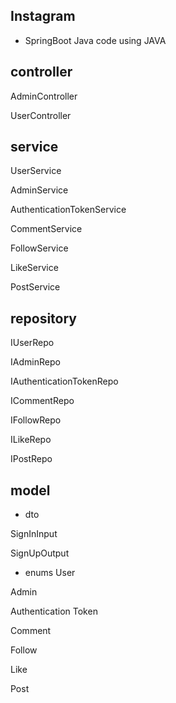 

## Instagram

* SpringBoot Java code using JAVA


## controller

AdminController

UserController


## service

UserService

AdminService

AuthenticationTokenService

CommentService

FollowService

LikeService

PostService


## repository

IUserRepo

IAdminRepo

IAuthenticationTokenRepo

ICommentRepo

IFollowRepo

ILikeRepo

IPostRepo


## model

*  dto

SignInInput

SignUpOutput

* enums
User

Admin

Authentication Token

Comment

Follow

Like 

Post







